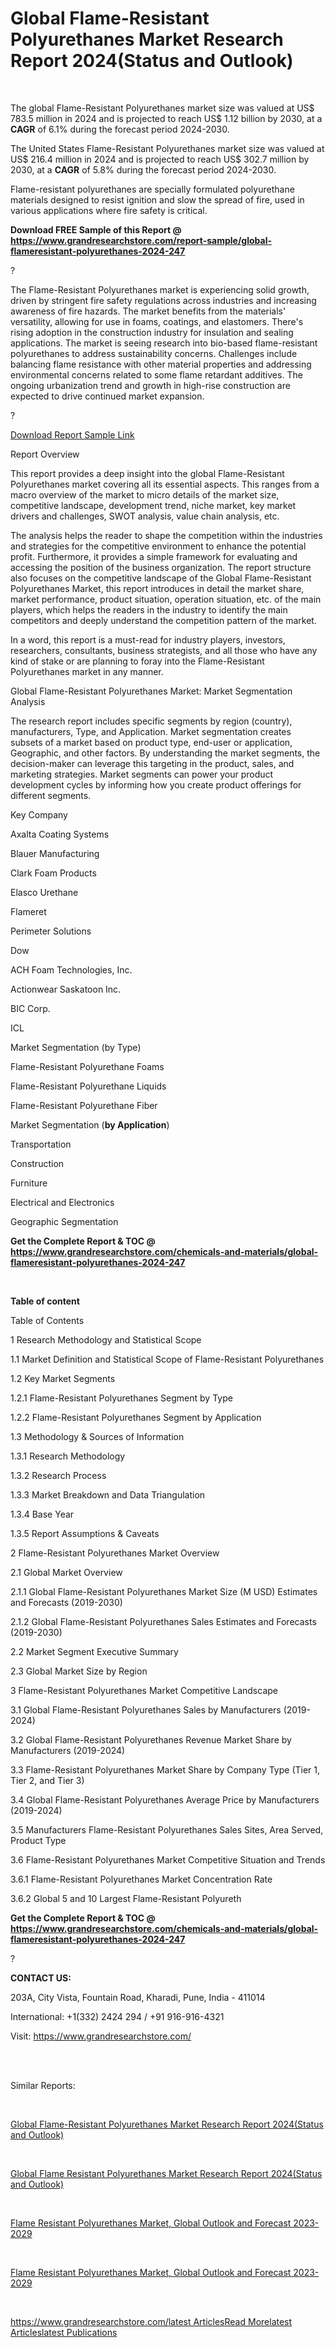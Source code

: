 <h1>Global Flame-Resistant Polyurethanes Market Research Report 2024(Status and Outlook)</h1><br/><p>The global Flame-Resistant Polyurethanes market size was valued at US$ 783.5 million in 2024 and is projected to reach US$ 1.12 billion by 2030, at a <strong>CAGR</strong> of 6.1% during the forecast period 2024-2030.</p>
 
 
 
 <p>The United States Flame-Resistant Polyurethanes market size was valued at US$ 216.4 million in 2024 and is projected to reach US$ 302.7 million by 2030, at a <strong>CAGR</strong> of 5.8% during the forecast period 2024-2030.</p>
 
 
 
 <p>Flame-resistant polyurethanes are specially formulated polyurethane materials designed to resist ignition and slow the spread of fire, used in various applications where fire safety is critical.</p>
 
 
 
 <div><b>Download FREE Sample of this Report @ <a href="https://www.grandresearchstore.com/report-sample/global-flameresistant-polyurethanes-2024-247">https://www.grandresearchstore.com/report-sample/global-flameresistant-polyurethanes-2024-247</a></b></div>
 
 
 
 <p>? </p>
 
 
 
 <p>The Flame-Resistant Polyurethanes market is experiencing solid growth, driven by stringent fire safety regulations across industries and increasing awareness of fire hazards. The market benefits from the materials&#39; versatility, allowing for use in foams, coatings, and elastomers. There&#39;s rising adoption in the construction industry for insulation and sealing applications. The market is seeing research into bio-based flame-resistant polyurethanes to address sustainability concerns. Challenges include balancing flame resistance with other material properties and addressing environmental concerns related to some flame retardant additives. The ongoing urbanization trend and growth in high-rise construction are expected to drive continued market expansion.</p>
 
 
 
 <p>? </p>
 
 
 
 <p><a href="https://www.grandresearchstore.com/mr-admin/report-sample/global-flameresistant-polyurethanes-2024-247">Download Report Sample Link</a></p>
 
 
 
 <p>Report Overview</p>
 
 
 
 <p>This report provides a deep insight into the global Flame-Resistant Polyurethanes market covering all its essential aspects. This ranges from a macro overview of the market to micro details of the market size, competitive landscape, development trend, niche market, key market drivers and challenges, SWOT analysis, value chain analysis, etc.</p>
 
 
 
 <p>The analysis helps the reader to shape the competition within the industries and strategies for the competitive environment to enhance the potential profit. Furthermore, it provides a simple framework for evaluating and accessing the position of the business organization. The report structure also focuses on the competitive landscape of the Global Flame-Resistant Polyurethanes Market, this report introduces in detail the market share, market performance, product situation, operation situation, etc. of the main players, which helps the readers in the industry to identify the main competitors and deeply understand the competition pattern of the market.</p>
 
 
 
 <p>In a word, this report is a must-read for industry players, investors, researchers, consultants, business strategists, and all those who have any kind of stake or are planning to foray into the Flame-Resistant Polyurethanes market in any manner.</p>
 
 
 
 <p>Global Flame-Resistant Polyurethanes Market: Market Segmentation Analysis</p>
 
 
 
 <p>The research report includes specific segments by region (country), manufacturers, Type, and Application. Market segmentation creates subsets of a market based on product type, end-user or application, Geographic, and other factors. By understanding the market segments, the decision-maker can leverage this targeting in the product, sales, and marketing strategies. Market segments can power your product development cycles by informing how you create product offerings for different segments.</p>
 
 
 
 <p>Key Company</p>
 
 
 
 <p>Axalta Coating Systems</p>
 
 
 
 <p>Blauer Manufacturing</p>
 
 
 
 <p>Clark Foam Products</p>
 
 
 
 <p>Elasco Urethane</p>
 
 
 
 <p>Flameret</p>
 
 
 
 <p>Perimeter Solutions</p>
 
 
 
 <p>Dow</p>
 
 
 
 <p>ACH Foam Technologies, Inc.</p>
 
 
 
 <p>Actionwear Saskatoon Inc.</p>
 
 
 
 <p>BIC Corp.</p>
 
 
 
 <p>ICL</p>
 
 
 
 <p>Market Segmentation (by Type)</p>
 
 
 
 <p>Flame-Resistant Polyurethane Foams</p>
 
 
 
 <p>Flame-Resistant Polyurethane Liquids</p>
 
 
 
 <p>Flame-Resistant Polyurethane Fiber</p>
 
 
 
 <p>Market Segmentation (<strong>by Application</strong>)</p>
 
 
 
 <p>Transportation</p>
 
 
 
 <p>Construction</p>
 
 
 
 <p>Furniture</p>
 
 
 
 <p>Electrical and Electronics</p>
 
 
 
 <p>Geographic Segmentation</p>
 
 
 
 <div><b>Get the Complete Report & TOC @ <a href="https://www.grandresearchstore.com/chemicals-and-materials/global-flameresistant-polyurethanes-2024-247">https://www.grandresearchstore.com/chemicals-and-materials/global-flameresistant-polyurethanes-2024-247</a></b></div>
 
 
 
 <p><br />
 
 <b>Table of content</b></p>
 
 
 
 <p>Table of Contents<br />
 
 1 Research Methodology and Statistical Scope<br />
 
 1.1 Market Definition and Statistical Scope of Flame-Resistant Polyurethanes<br />
 
 1.2 Key Market Segments<br />
 
 1.2.1 Flame-Resistant Polyurethanes Segment by Type<br />
 
 1.2.2 Flame-Resistant Polyurethanes Segment by Application<br />
 
 1.3 Methodology & Sources of Information<br />
 
 1.3.1 Research Methodology<br />
 
 1.3.2 Research Process<br />
 
 1.3.3 Market Breakdown and Data Triangulation<br />
 
 1.3.4 Base Year<br />
 
 1.3.5 Report Assumptions & Caveats<br />
 
 2 Flame-Resistant Polyurethanes Market Overview<br />
 
 2.1 Global Market Overview<br />
 
 2.1.1 Global Flame-Resistant Polyurethanes Market Size (M USD) Estimates and Forecasts (2019-2030)<br />
 
 2.1.2 Global Flame-Resistant Polyurethanes Sales Estimates and Forecasts (2019-2030)<br />
 
 2.2 Market Segment Executive Summary<br />
 
 2.3 Global Market Size by Region<br />
 
 3 Flame-Resistant Polyurethanes Market Competitive Landscape<br />
 
 3.1 Global Flame-Resistant Polyurethanes Sales by Manufacturers (2019-2024)<br />
 
 3.2 Global Flame-Resistant Polyurethanes Revenue Market Share by Manufacturers (2019-2024)<br />
 
 3.3 Flame-Resistant Polyurethanes Market Share by Company Type (Tier 1, Tier 2, and Tier 3)<br />
 
 3.4 Global Flame-Resistant Polyurethanes Average Price by Manufacturers (2019-2024)<br />
 
 3.5 Manufacturers Flame-Resistant Polyurethanes Sales Sites, Area Served, Product Type<br />
 
 3.6 Flame-Resistant Polyurethanes Market Competitive Situation and Trends<br />
 
 3.6.1 Flame-Resistant Polyurethanes Market Concentration Rate<br />
 
 3.6.2 Global 5 and 10 Largest Flame-Resistant Polyureth</p>
 
 
 
 <div><b>Get the Complete Report & TOC @ <a href="https://www.grandresearchstore.com/chemicals-and-materials/global-flameresistant-polyurethanes-2024-247">https://www.grandresearchstore.com/chemicals-and-materials/global-flameresistant-polyurethanes-2024-247</a></b></div>
 
 
 
 <p>? </p>
 
 
 
 <p><b>CONTACT US:</b><br />
 
 203A, City Vista, Fountain Road, Kharadi, Pune, India - 411014<br />
 
 International: +1(332) 2424 294 / +91 916-916-4321<br />
 
 Visit: <a href="https://www.grandresearchstore.com/">https://www.grandresearchstore.com/</a><br />
 
 <br />
 
 <br />
 
 Similar Reports:<br />
 
 <br />
 
 <a href="https://www.grandresearchstore.com/chemicals-and-materials/global-flameresistant-polyurethanes-2024-139">Global Flame-Resistant Polyurethanes Market Research Report 2024(Status and Outlook)</a><br />
 
 <br />
 
 <a href="https://www.grandresearchstore.com/chemicals-and-materials/global-flame-resistant-polyurethanes-2024-444">Global Flame Resistant Polyurethanes Market Research Report 2024(Status and Outlook)</a><br />
 
 <br />
 
 <a href="https://www.grandresearchstore.com/chemicals-and-materials/global-flame-resistant-polyurethanes-forecast-2023-2029-270">Flame Resistant Polyurethanes Market, Global Outlook and Forecast 2023-2029</a><br />
 
 <br />
 
 <a href="https://www.grandresearchstore.com/chemicals-and-materials/global-flame-resistant-polyurethanes-forecast-2023-2029-257">Flame Resistant Polyurethanes Market, Global Outlook and Forecast 2023-2029</a><br />
 
 <br />
 
 <a href="https://gyeongbokgung.com">https://www.grandresearchstore.com/</a><a href="https://hallyeomaritime.com">latest Articles</a><a href="https://jingwansa.com">Read More</a><a href="https://nguoiviet.jp/">latest Articles</a><a href="https://www.intelmarketresearch.com/">latest Publications</a></p>